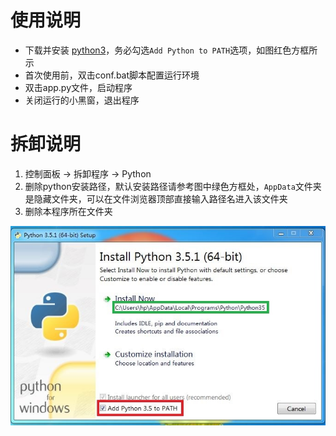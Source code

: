 # 使用说明

* 下载并安装 [python3](https://www.python.org/ftp/python/3.5.1/python-3.5.1.exe)，务必勾选`Add Python to PATH`选项，如图红色方框所示
* 首次使用前，双击conf.bat脚本配置运行环境
* 双击app.py文件，启动程序
* 关闭运行的小黑窗，退出程序


# 拆卸说明

1. 控制面板 -> 拆卸程序 -> Python
2. 删除python安装路径，默认安装路径请参考图中绿色方框处，`AppData`文件夹是隐藏文件夹，可以在文件浏览器顶部直接输入路径名进入该文件夹
3. 删除本程序所在文件夹

![示意图](static/installpython.jpg)

